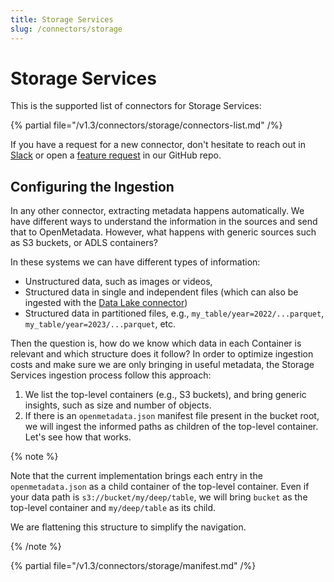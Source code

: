 ```yaml
---
title: Storage Services
slug: /connectors/storage
---
```


# Storage Services

This is the supported list of connectors for Storage Services:

{% partial file="/v1.3/connectors/storage/connectors-list.md" /%}

If you have a request for a new connector, don't hesitate to reach out in [Slack](https://slack.open-metadata.org/) or
open a [feature request](https://github.com/open-metadata/OpenMetadata/issues/new/choose) in our GitHub repo.

## Configuring the Ingestion

In any other connector, extracting metadata happens automatically. We have different ways to understand the information
in the sources and send that to OpenMetadata. However, what happens with generic sources such as S3 buckets, or ADLS containers?

In these systems we can have different types of information:
- Unstructured data, such as images or videos,
- Structured data in single and independent files (which can also be ingested with the [Data Lake connector](/connectors/database/datalake))
- Structured data in partitioned files, e.g., `my_table/year=2022/...parquet`, `my_table/year=2023/...parquet`, etc.

Then the question is, how do we know which data in each Container is relevant and which structure does it follow? In order to
optimize ingestion costs and make sure we are only bringing in useful metadata, the Storage Services ingestion process
follow this approach:

1. We list the top-level containers (e.g., S3 buckets), and bring generic insights, such as size and number of objects.
2. If there is an `openmetadata.json` manifest file present in the bucket root, we will ingest the informed paths
   as children of the top-level container. Let's see how that works.

{% note %}

Note that the current implementation brings each entry in the `openmetadata.json` as a child container of the
top-level container. Even if your data path is `s3://bucket/my/deep/table`, we will bring `bucket` as the top-level
container and `my/deep/table` as its child.

We are flattening this structure to simplify the navigation.

{% /note %}

{% partial file="/v1.3/connectors/storage/manifest.md" /%}

